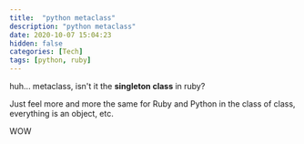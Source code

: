 ```yaml
---
title:  "python metaclass"
description: "python metaclass"
date: 2020-10-07 15:04:23
hidden: false
categories: [Tech]
tags: [python, ruby]
---
```


huh... metaclass, isn't it the **singleton class** in ruby?

Just feel more and more the same for Ruby and Python in the class of class, everything is an object, etc.

WOW